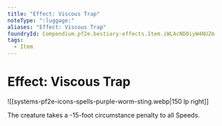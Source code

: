 ```yaml
---
title: "Effect: Viscous Trap"
noteType: ":luggage:"
aliases: "Effect: Viscous Trap"
foundryId: Compendium.pf2e.bestiary-effects.Item.iWLAcND0iyW4NUZm
tags:
  - Item
---
```


# Effect: Viscous Trap
![[systems-pf2e-icons-spells-purple-worm-sting.webp|150 lp right]]

The creature takes a -15-foot circumstance penalty to all Speeds.

